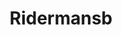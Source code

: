 ---
title: Ridermansb
github: https://github.com/Ridermansb
mode: dark
transition: 3s
archetype:
  - Little Bit of Everything
---